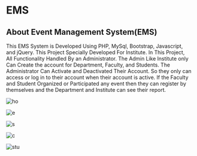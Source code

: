 # EMS

## About Event Management System(EMS)

This EMS System is Developed Using PHP, MySql, Bootstrap, Javascript, and jQuery.
    This Project Specially Developed For Institute.
    In This Project, All Functionality Handled By an Administrator.
    The Admin Like Institute only Can Create the account for Department, Faculty, and Students.
    The Administrator Can Activate and Deactivated Their Account.
    So they only can access or log in to their account when their account is active.
    If the Faculty and Student Organized or Participated any event then they can register by themselves and the Department and Institute can see their report.

![ho](https://github.com/vsviji/EMS/assets/127862956/757031fc-fa2a-44a8-af44-0382f3d683a3)


![e](https://github.com/vsviji/EMS/assets/127862956/ed0684bf-1cc6-4fe4-b4c5-cf14154f74b2)



![s](https://github.com/vsviji/EMS/assets/127862956/8f0c7982-1bb6-45f8-ad22-2ab64cace77f)



![c](https://github.com/vsviji/EMS/assets/127862956/695f2a3a-6360-424a-a63b-90d1c3cc7645)




![stu](https://github.com/vsviji/EMS/assets/127862956/10a47462-c17c-4776-b222-61f0ad72ddeb)


